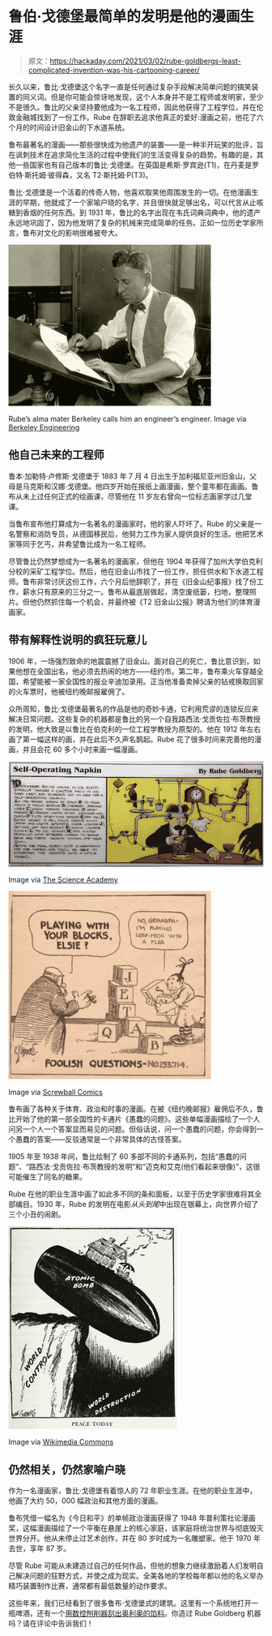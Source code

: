 # 鲁伯·戈德堡最简单的发明是他的漫画生涯

> 原文：<https://hackaday.com/2021/03/02/rube-goldbergs-least-complicated-invention-was-his-cartooning-career/>

长久以来，鲁比·戈德堡这个名字一直是任何通过复杂手段解决简单问题的搞笑装置的同义词。但是你可能会惊讶地发现，这个人本身并不是工程师或发明家，至少不是很久。鲁比的父亲坚持要他成为一名工程师，因此他获得了工程学位，并在伦敦金融城找到了一份工作。Rube 在辞职去追求他真正的爱好:漫画之前，他花了六个月的时间设计旧金山的下水道系统。

鲁布最著名的漫画——那些很快成为他遗产的装置——是一种半开玩笑的批评，旨在讽刺技术在追求简化生活的过程中使我们的生活变得复杂的趋势。有趣的是，其他一些国家也有自己版本的鲁比·戈德堡。在英国是希斯·罗宾逊(T1)，在丹麦是罗伯特·斯托姆·彼得森，又名 T2·斯托姆·P(T3)。

鲁比·戈德堡是一个活着的传奇人物，他喜欢取笑他周围发生的一切。在他漫画生涯的早期，他就成了一个家喻户晓的名字，并且很快就足够出名，可以代言从止咳糖到香烟的任何东西。到 1931 年，鲁比的名字出现在韦氏词典词典中，他的遗产永远地巩固了，因为他发明了复杂的机械来完成简单的任务。正如一位历史学家所言，鲁布对文化的影响很难被夸大。

[![](img/671d2908f9deb163a1f4fd9518faf3a5.png)](https://hackaday.com/wp-content/uploads/2021/02/Rube-Goldberg-Berkley.jpg)

Rube’s alma mater Berkeley calls him an engineer’s engineer. Image via [Berkeley Engineering](https://engineering.berkeley.edu/rube-goldberg-an-engineers-engineer/)

## 他自己未来的工程师

鲁本·加勒特·卢修斯·戈德堡于 1883 年 7 月 4 日出生于加利福尼亚州旧金山，父母是马克斯和汉娜·戈德堡。他四岁开始在报纸上画漫画，整个童年都在画画。鲁布从未上过任何正式的绘画课，尽管他在 11 岁左右曾向一位标志画家学过几堂课。

当鲁布宣布他打算成为一名著名的漫画家时，他的家人吓坏了。Rube 的父亲是一名警察和消防专员，从德国移民后，他努力工作为家人提供良好的生活。他把艺术家等同于乞丐，并希望鲁比成为一名工程师。

尽管鲁比仍然梦想成为一名著名的漫画家，但他在 1904 年获得了加州大学伯克利分校的采矿工程学位。然后，他在旧金山市找了一份工作，担任供水和下水道工程师。鲁布非常讨厌这份工作，六个月后他辞职了，并在《旧金山纪事报》找了份工作，薪水只有原来的三分之一。鲁布从最底层做起，清空废纸篓，扫地，整理照片。但他仍然抓住每一个机会，并最终被《T2 旧金山公报》聘请为他们的体育漫画家。

## 带有解释性说明的疯狂玩意儿

1906 年，一场强烈致命的地震震撼了旧金山。面对自己的死亡，鲁比意识到，如果他想在全国出名，他必须去热闹的地方——纽约市。第二年，鲁布乘火车穿越全国，希望能被一家全国性的报业辛迪加录用。正当他准备卖掉父亲的钻戒换取回家的火车票时，他被纽约晚邮报雇佣了。

众所周知，鲁比·戈德堡最著名的作品是他的奇妙卡通，它利用荒谬的连锁反应来解决日常问题。这些复杂的机器都是鲁比的另一个自我路西法·戈贡佐拉·布茨教授的发明，他大致是以鲁比在伯克利的一位工程学教授为原型的。他在 1912 年左右画了第一幅这样的画，并在此后不久声名鹊起。Rube 花了很多时间来完善他的漫画，并且会花 60 多个小时来画一幅漫画。

[![](img/e77741fcd259ac3525db3b9c1dd8eeea.png)](https://hackaday.com/wp-content/uploads/2021/02/RG-napkin.jpg)

Image via [The Science Academy](https://www.thescienceacademystemmagnet.org/2020/05/19/rube-goldberg-machines-compilation/)

[![](img/8702cf19d2d11f1b63bb889208ae79ff.png)](https://hackaday.com/wp-content/uploads/2021/02/foolish-questions-blocks.jpg)

Image via [Screwball Comics](https://screwballcomics.blogspot.com/2012/10/say-are-you-looking-at-computer-rube.html)

鲁布画了各种关于体育、政治和时事的漫画。在被《纽约晚邮报》雇佣后不久，鲁比开始了他的第一部全国性的卡通片《愚蠢的问题》。这些单幅漫画描绘了一个人问另一个人一个答案显而易见的问题。但俗话说，问一个愚蠢的问题，你会得到一个愚蠢的答案——反驳通常是一个非常具体的古怪答案。

1905 年至 1938 年间，鲁比绘制了 60 多部不同的卡通系列，包括“愚蠢的问题”、“路西法·戈贡佐拉·布茨教授的发明”和“迈克和艾克(他们看起来很像)”，这很可能催生了同名的糖果。

Rube 在他的职业生涯中画了如此多不同的条和面板，以至于历史学家很难将其全部编目。1930 年，Rube 的发明在电影*从头到尾*中出现在银幕上，向世界介绍了三个小丑的闹剧。

[![](img/18e73c0d21ddc3981a22295fcf4b10c5.png)](https://hackaday.com/wp-content/uploads/2021/02/Peace-Today.jpg)

Image via [Wikimedia Commons](https://commons.wikimedia.org/wiki/File:Peace_Today.jpg)

## 仍然相关，仍然家喻户晓

作为一名漫画家，鲁比·戈德堡有着惊人的 72 年职业生涯。在他的职业生涯中，他画了大约 50，000 幅政治和其他方面的漫画。

鲁布凭借一幅名为《今日和平》的单帧政治漫画获得了 1948 年普利策社论漫画奖，这幅漫画描绘了一个平衡在悬崖上的核心家庭，该家庭将统治世界与彻底毁灭世界分开。他从未停止过艺术创作，并在 80 岁时成为一名雕塑家。他于 1970 年去世，享年 87 岁。

尽管 Rube 可能从未建造过自己的任何作品，但他的想象力继续激励着人们发明自己解决问题的狂野方式，并使之成为现实。全美各地的学校每年都以他的名义举办精巧装置制作比赛，通常都有最低数量的动作要求。

这些年来，我们已经看到了很多鲁布·戈德堡式的建筑。这里有一个系统地打开一瓶啤酒，还有一个[用数控刨削器刮出奥利奥的馅料](https://hackaday.com/2013/03/01/oreo-creme-hater-builds-rube-goldberg-cnc-router-to-remove-the-stuf/)。你造过 Rube Goldberg 机器吗？请在评论中告诉我们！